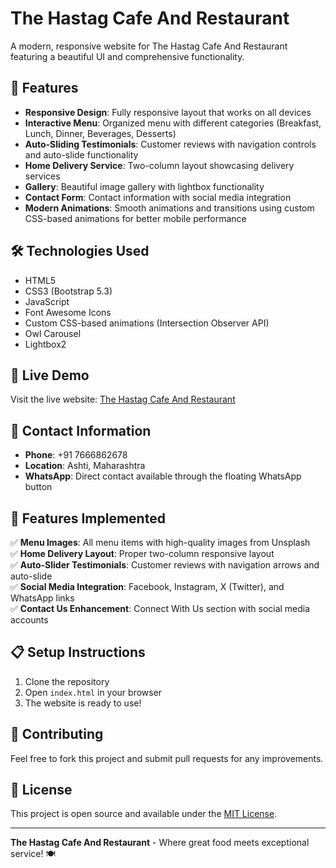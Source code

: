 # The Hastag Cafe And Restaurant

A modern, responsive website for The Hastag Cafe And Restaurant featuring a beautiful UI and comprehensive functionality.

## 🌟 Features

- **Responsive Design**: Fully responsive layout that works on all devices
- **Interactive Menu**: Organized menu with different categories (Breakfast, Lunch, Dinner, Beverages, Desserts)
- **Auto-Sliding Testimonials**: Customer reviews with navigation controls and auto-slide functionality
- **Home Delivery Service**: Two-column layout showcasing delivery services
- **Gallery**: Beautiful image gallery with lightbox functionality
- **Contact Form**: Contact information with social media integration
- **Modern Animations**: Smooth animations and transitions using custom CSS-based animations for better mobile performance

## 🛠️ Technologies Used

- HTML5
- CSS3 (Bootstrap 5.3)
- JavaScript
- Font Awesome Icons
- Custom CSS-based animations (Intersection Observer API)
- Owl Carousel
- Lightbox2

## 🚀 Live Demo

Visit the live website: [The Hastag Cafe And Restaurant](https://yourusername.github.io/hastag-cafe-restaurant/)

## 📱 Contact Information

- **Phone**: +91 7666862678
- **Location**: Ashti, Maharashtra
- **WhatsApp**: Direct contact available through the floating WhatsApp button

## 🎨 Features Implemented

✅ **Menu Images**: All menu items with high-quality images from Unsplash  
✅ **Home Delivery Layout**: Proper two-column responsive layout  
✅ **Auto-Slider Testimonials**: Customer reviews with navigation arrows and auto-slide  
✅ **Social Media Integration**: Facebook, Instagram, X (Twitter), and WhatsApp links  
✅ **Contact Us Enhancement**: Connect With Us section with social media accounts

## 📋 Setup Instructions

1. Clone the repository
2. Open `index.html` in your browser
3. The website is ready to use!

## 🤝 Contributing

Feel free to fork this project and submit pull requests for any improvements.

## 📄 License

This project is open source and available under the [MIT License](LICENSE).

---

**The Hastag Cafe And Restaurant** - Where great food meets exceptional service! 🍽️
